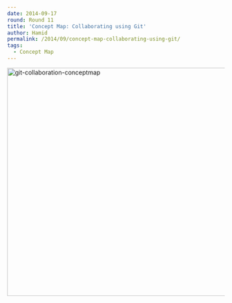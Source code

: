```yaml
---
date: 2014-09-17
round: Round 11
title: 'Concept Map: Collaborating using Git'
author: Hamid
permalink: /2014/09/concept-map-collaborating-using-git/
tags:
  - Concept Map
---
```

[<img class="alignnone size-large wp-image-8790" alt="git-collaboration-conceptmap" src="http://files.software-carpentry.org/training-course/2014/09/git-collaboration-conceptmap-1024x768.jpg" width="707" height="530" />][1]

 [1]: http://files.software-carpentry.org/training-course/2014/09/git-collaboration-conceptmap.jpg
